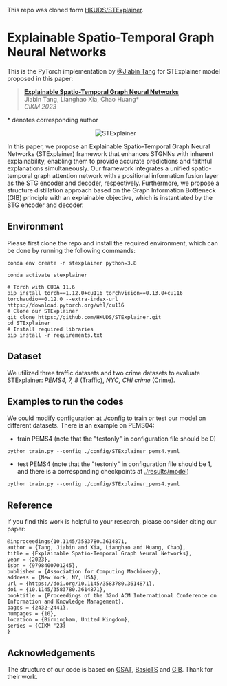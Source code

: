 This repo was cloned form [HKUDS/STExplainer](https://github.com/HKUDS/STExplainer).

# Explainable Spatio-Temporal Graph Neural Networks

This is the PyTorch implementation by <a href='https://github.com/tjb-tech'>@Jiabin Tang</a> for STExplainer model proposed in this paper:

 >**<a href='https://arxiv.org/abs/2310.17149'>Explainable Spatio-Temporal Graph Neural Networks</a>**  
 > Jiabin Tang, Lianghao Xia, Chao Huang*\
 >*CIKM 2023*

\* denotes corresponding author
<p align="center">
<img src="./images/STExplainer.png" alt="STExplainer" />
</p>

In this paper, we propose an Explainable Spatio-Temporal Graph Neural Networks (STExplainer) framework that enhances STGNNs with inherent explainability, enabling them to provide accurate predictions and faithful explanations simultaneously. Our framework integrates a unified spatio-temporal graph attention network with a positional information fusion layer as the STG encoder and decoder, respectively. Furthermore, we propose a structure distillation approach based on the Graph Information Bottleneck (GIB) principle with an explainable objective, which is instantiated by the STG encoder and decoder. 

## Environment

Please first clone the repo and install the required environment, which can be done by running the following commands:

```shell
conda env create -n stexplainer python=3.8

conda activate stexplainer

# Torch with CUDA 11.6
pip install torch==1.12.0+cu116 torchvision==0.13.0+cu116 torchaudio==0.12.0 --extra-index-url https://download.pytorch.org/whl/cu116
# Clone our STExplainer
git clone https://github.com/HKUDS/STExplainer.git
cd STExplainer
# Install required libraries
pip install -r requirements.txt
```



##  Dataset

We utilized three traffic datasets and two crime datasets to evaluate STExplainer: *PEMS4, 7, 8* (Traffic), *NYC, CHI crime* (Crime).

## Examples to run the codes

We could modify configuration at [./config](https://github.com/HKUDS/STExplainer/config) to train or test our model on different datasets. There is an example on PEMS04: 

  - train PEMS4 (note that the "testonly" in configuration file should be 0)

```shell
python train.py --config ./config/STExplainer_pems4.yaml
```

  - test PEMS4 (note that the "testonly" in configuration file should be 1, and there is a corresponding checkpoints at [./results/model](https://github.com/HKUDS/STExplainer/results/model))

```shell
python train.py --config ./config/STExplainer_pems4.yaml
```



## Reference
If you find this work is helpful to your research, please consider citing our paper:
```
@inproceedings{10.1145/3583780.3614871,
author = {Tang, Jiabin and Xia, Lianghao and Huang, Chao},
title = {Explainable Spatio-Temporal Graph Neural Networks},
year = {2023},
isbn = {9798400701245},
publisher = {Association for Computing Machinery},
address = {New York, NY, USA},
url = {https://doi.org/10.1145/3583780.3614871},
doi = {10.1145/3583780.3614871},
booktitle = {Proceedings of the 32nd ACM International Conference on Information and Knowledge Management},
pages = {2432–2441},
numpages = {10},
location = {Birmingham, United Kingdom},
series = {CIKM '23}
}
```



## Acknowledgements
The structure of our code is based on [GSAT](https://github.com/Graph-COM/GSAT), [BasicTS](https://github.com/zezhishao/BasicTS) and [GIB](https://github.com/snap-stanford/GIB). Thank for their work.
